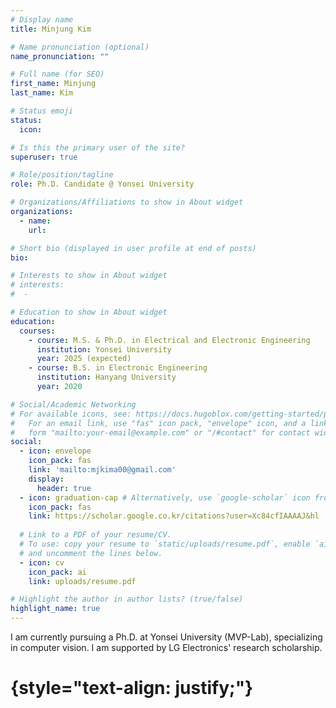 ```yaml
---
# Display name
title: Minjung Kim

# Name pronunciation (optional)
name_pronunciation: ""

# Full name (for SEO)
first_name: Minjung
last_name: Kim

# Status emoji
status:
  icon: 

# Is this the primary user of the site?
superuser: true

# Role/position/tagline
role: Ph.D. Candidate @ Yonsei University

# Organizations/Affiliations to show in About widget
organizations:
  - name: 
    url:

# Short bio (displayed in user profile at end of posts)
bio:  

# Interests to show in About widget
# interests:
#  - 

# Education to show in About widget
education:
  courses:
    - course: M.S. & Ph.D. in Electrical and Electronic Engineering
      institution: Yonsei University
      year: 2025 (expected)
    - course: B.S. in Electronic Engineering
      institution: Hanyang University
      year: 2020

# Social/Academic Networking
# For available icons, see: https://docs.hugoblox.com/getting-started/page-builder/#icons
#   For an email link, use "fas" icon pack, "envelope" icon, and a link in the
#   form "mailto:your-email@example.com" or "/#contact" for contact widget.
social:
  - icon: envelope
    icon_pack: fas
    link: 'mailto:mjkima00@gmail.com'
    display:
      header: true
  - icon: graduation-cap # Alternatively, use `google-scholar` icon from `ai` icon pack
    icon_pack: fas
    link: https://scholar.google.co.kr/citations?user=Xc84cfIAAAAJ&hl
    
  # Link to a PDF of your resume/CV.
  # To use: copy your resume to `static/uploads/resume.pdf`, enable `ai` icons in `params.yaml`,
  # and uncomment the lines below.
  - icon: cv
    icon_pack: ai
    link: uploads/resume.pdf

# Highlight the author in author lists? (true/false)
highlight_name: true
---
```

I am currently pursuing a Ph.D. at Yonsei University (MVP-Lab), specializing in computer vision. I am supported by LG Electronics' research scholarship.
# {style="text-align: justify;"}
